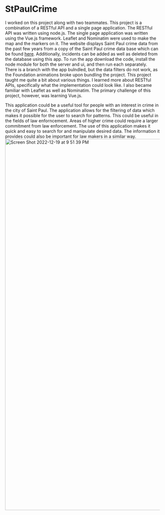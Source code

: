 # StPaulCrime
I worked on this project along with two teammates. This project is a combination of a RESTful API and a single page application. The RESTful API was written using node.js. The single page application was written using the Vue.js framework. Leaflet and Nominatim were used to make the map and the markers on it. The website displays Saint Paul crime data from the past few years from a copy of the Saint Paul crime data base which can be found <a href="https://information.stpaul.gov/datasets/stpaul::crime-incident-report/about" target="_blank">here</a>. Additionally, incidents can be added as well as deleted from the database using this app. To run the app download the code, install the node module for both the server and ui, and then run each separately. There is a branch with the app bulndled, but the data filters do not work, as the Foundation animations broke upon bundling the project. This project taught me quite a bit about various things. I learned more about RESTful APIs, specifically what the implementation could look like. I also became familiar with Leaflet as well as Nominatim. The primary challenge of this project, however, was learning Vue.js.<br/>

This application could be a useful tool for people with an interest in crime in the city of Saint Paul. The application allows for the filtering of data which makes it possible for the user to search for patterns. This could be useful in the fields of law enforncement. Areas of higher crime could require a larger commitment from law enforcement. The use of this application makes it quick and easy to search for and manipulate desired data. The information it provides could also be important for law makers in a similar way.
<img width="1211" alt="Screen Shot 2022-12-19 at 9 51 39 PM" src="https://user-images.githubusercontent.com/115058774/208579718-200ac817-425c-45eb-8600-11ee3d92a0a7.png">
